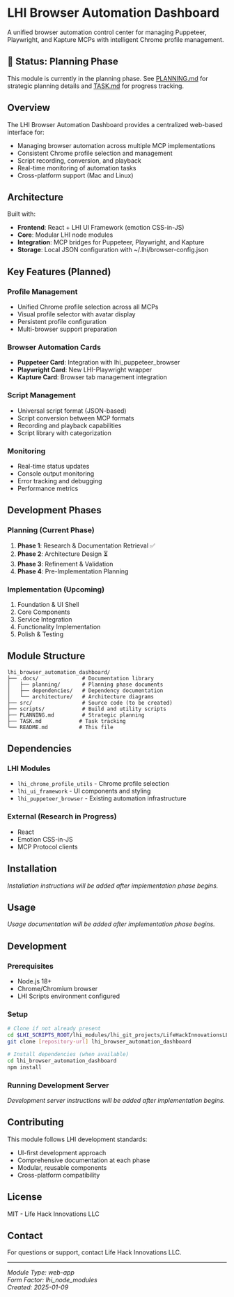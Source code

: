 # LHI Browser Automation Dashboard

A unified browser automation control center for managing Puppeteer, Playwright, and Kapture MCPs with intelligent Chrome profile management.

## 🚧 Status: Planning Phase

This module is currently in the planning phase. See [PLANNING.md](./PLANNING.md) for strategic planning details and [TASK.md](./TASK.md) for progress tracking.

## Overview

The LHI Browser Automation Dashboard provides a centralized web-based interface for:
- Managing browser automation across multiple MCP implementations
- Consistent Chrome profile selection and management
- Script recording, conversion, and playback
- Real-time monitoring of automation tasks
- Cross-platform support (Mac and Linux)

## Architecture

Built with:
- **Frontend**: React + LHI UI Framework (emotion CSS-in-JS)
- **Core**: Modular LHI node modules
- **Integration**: MCP bridges for Puppeteer, Playwright, and Kapture
- **Storage**: Local JSON configuration with ~/.lhi/browser-config.json

## Key Features (Planned)

### Profile Management
- Unified Chrome profile selection across all MCPs
- Visual profile selector with avatar display
- Persistent profile configuration
- Multi-browser support preparation

### Browser Automation Cards
- **Puppeteer Card**: Integration with lhi_puppeteer_browser
- **Playwright Card**: New LHI-Playwright wrapper
- **Kapture Card**: Browser tab management integration

### Script Management
- Universal script format (JSON-based)
- Script conversion between MCP formats
- Recording and playback capabilities
- Script library with categorization

### Monitoring
- Real-time status updates
- Console output monitoring
- Error tracking and debugging
- Performance metrics

## Development Phases

### Planning (Current Phase)
1. **Phase 1**: Research & Documentation Retrieval ✅
2. **Phase 2**: Architecture Design ⏳
3. **Phase 3**: Refinement & Validation
4. **Phase 4**: Pre-Implementation Planning

### Implementation (Upcoming)
1. Foundation & UI Shell
2. Core Components
3. Service Integration
4. Functionality Implementation
5. Polish & Testing

## Module Structure

```
lhi_browser_automation_dashboard/
├── .docs/              # Documentation library
│   ├── planning/       # Planning phase documents
│   ├── dependencies/   # Dependency documentation
│   └── architecture/   # Architecture diagrams
├── src/                # Source code (to be created)
├── scripts/            # Build and utility scripts
├── PLANNING.md         # Strategic planning
├── TASK.md            # Task tracking
└── README.md          # This file
```

## Dependencies

### LHI Modules
- `lhi_chrome_profile_utils` - Chrome profile selection
- `lhi_ui_framework` - UI components and styling
- `lhi_puppeteer_browser` - Existing automation infrastructure

### External (Research in Progress)
- React
- Emotion CSS-in-JS
- MCP Protocol clients

## Installation

*Installation instructions will be added after implementation phase begins.*

## Usage

*Usage documentation will be added after implementation phase begins.*

## Development

### Prerequisites
- Node.js 18+
- Chrome/Chromium browser
- LHI Scripts environment configured

### Setup
```bash
# Clone if not already present
cd $LHI_SCRIPTS_ROOT/lhi_modules/lhi_git_projects/LifeHackInnovationsLLC/lhi_node_modules/
git clone [repository-url] lhi_browser_automation_dashboard

# Install dependencies (when available)
cd lhi_browser_automation_dashboard
npm install
```

### Running Development Server
*Development server instructions will be added after implementation begins.*

## Contributing

This module follows LHI development standards:
- UI-first development approach
- Comprehensive documentation at each phase
- Modular, reusable components
- Cross-platform compatibility

## License

MIT - Life Hack Innovations LLC

## Contact

For questions or support, contact Life Hack Innovations LLC.

---

*Module Type: web-app*  
*Form Factor: lhi_node_modules*  
*Created: 2025-01-09*